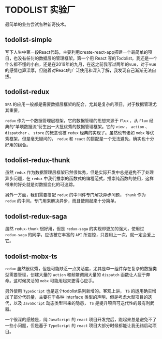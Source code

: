 # TODOLIST 实验厂

最简单的业务尝试各种新奇技术。

## todolist-simple

写下人生中第一段React代码，主要利用create-react-app搭建一个最简单的项目，也没有任何的数据层的管理框架。第一个用 React 写的Todolist，我还是一个什么都不懂的小白，还是在2019年的九月，在这之前我写过两年的vue，对于vue的感情也算深厚，但随着对React的广泛使用和深入了解，我发现自己渐渐无法自拔。

## todolist-redux

`SPA` 的应用一般都是需要数据层框架的配合，尤其是复杂的项目，对于数据管理尤其重要。

`redux` 作为一个数据管理层框架，它的数据管理的思想来源于 `Flux` ，从 `Flux` 经典的“单项数据流”衍生出一大批优秀的数据管理框架。它的 `view` 、 `action` 、 `dispatcher` 、 `store` 的概念也被 `redux` 经典的实现了。虽然也有诸如 `mobx` 等优秀框架，但是毫无疑问的， `redux` 和 `react` 的搭配是一个无法避免，确实也十分好用的组合。

## todolist-redux-thunk

虽然 `redux` 作为数据管理层框架已然很优秀，但是实际开发中总是避免不了处理异步问题，在 `redux` 中我们推崇的函数式的编程范式，推崇纯函数的使用，这样带来的好处就是对数据变化的可追踪。

另外一方面，我们需要搭配 `redux` 的中间件专门解决异步问题， `thunk` 作为 `redux` 的中间，专门用来解决异步，而且使用起来十分简单。

## todolist-redux-saga

虽然 `redux-thunk` 很好用，但是 `redux-saga` 的实现却更加的强大，使用过 `redux-saga` 的同学，应该被它丰富的 `API` 所震惊，只要用上一次，就一定会爱上它。

## todolist-mobx-ts

`redux` 虽然很优秀，但是可能缺乏一点灵活度，尤其是单一组件存在复杂的数据类型需要管理，创建大量的 `action` 和频繁调用大量的 `dispatch` 函数让人疲于奔命。这时候灵活的 `mobx` 可能用起来更得心应手。

另外使用 `TypeScript` 也是这个todolist系列新增的。客观上讲， `TS` 的运用确实增加了部分代码量，主要在于各种 interface 类型的声明，但是考虑大型项目的迭代，以及 `JavaScript` 动态类型带来的隐患， `TS` 是提升项目可迭代性的最有利武器。

一个很深的感触是，纯 `JavaScript` 的 `react` 项目开发完后，跑起来总是避免不了一些小问题，但是基于 `TypeScript` 的 `react` 项目大部分时候都能让我无错启动项目。